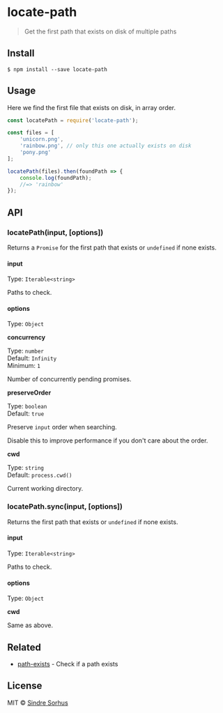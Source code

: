 # locate-path

> Get the first path that exists on disk of multiple paths

## Install

```text
$ npm install --save locate-path
```

## Usage

Here we find the first file that exists on disk, in array order.

```javascript
const locatePath = require('locate-path');

const files = [
    'unicorn.png',
    'rainbow.png', // only this one actually exists on disk
    'pony.png'
];

locatePath(files).then(foundPath => {
    console.log(foundPath);
    //=> 'rainbow'
});
```

## API

### locatePath\(input, \[options\]\)

Returns a `Promise` for the first path that exists or `undefined` if none exists.

#### input

Type: `Iterable<string>`

Paths to check.

#### options

Type: `Object`

**concurrency**

Type: `number`  
 Default: `Infinity`  
 Minimum: `1`

Number of concurrently pending promises.

**preserveOrder**

Type: `boolean`  
 Default: `true`

Preserve `input` order when searching.

Disable this to improve performance if you don't care about the order.

**cwd**

Type: `string`  
 Default: `process.cwd()`

Current working directory.

### locatePath.sync\(input, \[options\]\)

Returns the first path that exists or `undefined` if none exists.

#### input

Type: `Iterable<string>`

Paths to check.

#### options

Type: `Object`

**cwd**

Same as above.

## Related

* [path-exists](https://github.com/sindresorhus/path-exists) - Check if a path exists

## License

MIT © [Sindre Sorhus](https://sindresorhus.com)

